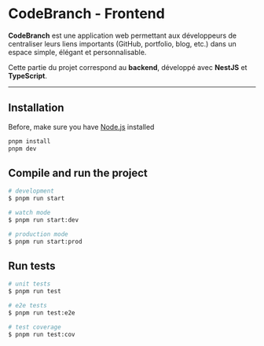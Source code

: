 # CodeBranch - Frontend

**CodeBranch** est une application web permettant aux développeurs de centraliser leurs liens importants (GitHub, portfolio, blog, etc.) dans un espace simple, élégant et personnalisable.

Cette partie du projet correspond au **backend**, développé avec **NestJS** et **TypeScript**.

---

## Installation

Before, make sure you have [Node.js](https://nodejs.org/) installed

```bash
pnpm install
pnpm dev
```

## Compile and run the project

```bash
# development
$ pnpm run start

# watch mode
$ pnpm run start:dev

# production mode
$ pnpm run start:prod
```

## Run tests

```bash
# unit tests
$ pnpm run test

# e2e tests
$ pnpm run test:e2e

# test coverage
$ pnpm run test:cov
```

